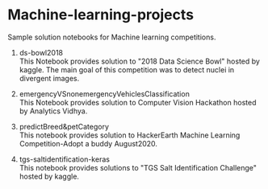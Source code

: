 # Machine-learning-projects
Sample solution notebooks for Machine learning competitions.

1. ds-bowl2018 <br />
This Notebook provides solution to "2018 Data Science Bowl" hosted by kaggle. The main goal of this competition was to detect nuclei in divergent images.

2. emergencyVSnonemergencyVehiclesClassification <br />
This Notebook provides solution to Computer Vision Hackathon hosted by Analytics Vidhya.

3. predictBreed&petCategory <br />
This notebook provides solution to HackerEarth Machine Learning Competition-Adopt a buddy August2020.

4. tgs-saltidentification-keras <br />
This notebook provides solutions to "TGS Salt Identification Challenge" hosted by kaggle.


